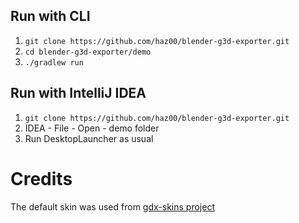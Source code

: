 ## Run with CLI
1. `git clone https://github.com/haz00/blender-g3d-exporter.git`
2. `cd blender-g3d-exporter/demo`
3. `./gradlew run`

## Run with IntelliJ IDEA
1. `git clone https://github.com/haz00/blender-g3d-exporter.git`
2. IDEA - File - Open - demo folder 
3. Run DesktopLauncher as usual

# Credits
The default skin was used from [gdx-skins project](https://github.com/czyzby/gdx-skins) 
